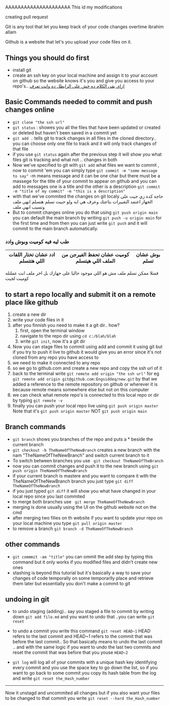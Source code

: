 # 
AAAAAAAAAAAAAAAAAAAAA
This id my modifications 

creating pull request 

Git is any tool that let you keep track of your code changes overtime
ibrahim allam

Github is a website that let's you upload your code files on it.

## Things you should do first
* install git
* create an ssh key on your local machine and assign it to your account on github so the website knows it's you and give you access to your repo's..
[ازاي بقى الكلام ده خش على الرابطل ده وانت تعرف ](https://docs.github.com/en/github/authenticating-to-github/generating-a-new-ssh-key-and-adding-it-to-the-ssh-agent)

## Basic Commands needed to commit and push changes online
* `git clone "the ssh url"`
* `git status` : showes you all the files that have been updated or created or deleted but haven't been saved in a commit yet
* `git add .` tells git to track changes in all files in the cloned directory.. you can choose only one file to track and it will only track changes of that file
* if you use `git status` again after the previous step it will show you what files git is tracking and what not .. changes in both
&NewLine;
* Now we've specified to git with `git add` what files we want to commit , now to commit  'em you can simply type `git commit -m "some message to say"` -m means message and it can be one char but there must be a massege for the title of your commit to appear on github and you can add to messages one is a title and the other is a description
`git commit -m "title of my commit" -m "this is a description"`
* with that we've commited the changes on git localy
حاجة كدة زي جيت على الجهاز اعتمد التغييرات بتاعتك وعرف هي ايه ولو حبيت تسلم هتسلم انهي ملف وتسيب انهي ملف
&NewLine;
* But to commit changes online you do that using `git push origin main`
you can default the main branch by writing `git push -u origin main` for  the first time and from then you can just write `git push` and it will commit to the main branch automatically.
&NewLine;
### طب ليه فيه كوميت وبوش وادد
ادد عشان تختار اللفات اللي هتتسلم | كوميت عشان تحفظ الفيرجن من الملف اللي هيتسلم | بوش عشان تسلم
---------------|-------------------------------------------------|-------------------------------------
&NewLine;
فمثلا ممكن تسلم ملف مش هو اللي موجود حاليا على جهازك بل اخر ملف انت عملتله كوميت لجيت

## to start a repo locally and submit it on a remote place like github
1. create a new dir
1. write your code files in it
1. after you finnish you need to make it a git dir.. how?
    1. first, open the terminal window
    1. navigate to the repo dir using `cd c:/blah/blah`
    1. write `git init`, now it's a git dir
1. Now you can stage files to commit using add and commit it using git but if you try to push it live to github it would give you an error since it's not cloned from any repo you have access to
1. we need to make it connected to any repo
1. so we go to github.com and create a new repo and copy the ssh url of it
1. back to the terminal write `git remote add origin "the ssh url"` for eg `git remote add origin git@github.com:Engsiddeq/new.git`
by that we added a reference to the remote repository on github or wherever it is because remote means somewhere else but not on this computer
1. we can check what remote repo's is connected to this local repo or dir by typing `git remote -v`
1. finally you can push your local repo live using `git push origin master`
Note that it's `git push origin master` NOT `git push origin main`

## Branch commands
* `git branch` shows you branches of the repo and puts a * beside the current branch
* `git checkout -b TheNameOfTheNewBranch` creates a new branch with the nam "TheNameOfTheNewBranch" and switch current branch to it
* To switch between branches you use ` git checkout TheNameOfTheBranch`
* now you can commit changes and push it to the new branch using `git push origin TheNameOfTheNewBranch`
* if your current branch is mastere and you want to compare it with the TheNameOfTheNewBranch branch you just type `git diff TheNameOfTheNewBranch`
* if you just typed `git diff` it will show you what have changed in your local repo since you last commited
* to merge both branches use ` git merge TheNameOfTheNewBranch`
* merging is done usually using the UI on the github website not on the cmd
* after merging two filies on  th website if you want to update your repo on your local machine you type `git pull origin master`
* to remove a branch `git branch -d TheNameOfTheNewBranch`

## other commands
* `git commmit -am "title"` you can ommit the add step by typing this command but it only works if you modified files and didn't create new ones
* stashing is beyond this tutorial but it's basically a way to save your changes of code temporally on some temporarlly place and retrieve them later but essentially you don't make a commit to git

## undoing in git
* to undo staging (adding).. say you staged a file to commit by writing down `git add file.md` and you want to undo that ..you can write `git reset`

* to undo a commit you write this command `git reset HEAD~1`
HEAD refers to the last commit and HEAD~1 refers to the commit that was before the last commit.. So that basically means to undo the last commit .. and with the same logic if you want to undo the last two commits and reset the commit that was before that you youse `HEAD~2`

* `git log` will log all of your commits with a unique hash key identifying every commit and you use the space key to go down the list, so if you want to go back to some commit you copy its hash table from the log and write `git reset the_Hash_number`
---------
Now it unstagd and uncommited all changes but if you also want your files to be changed to that commit you write `git reset --hard the_Hash_number`
